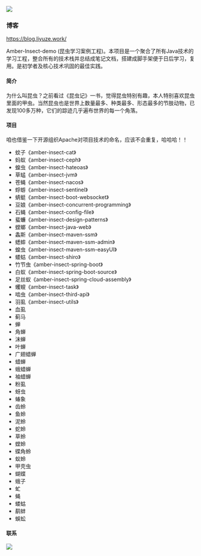 ![](https://cdn.jsdelivr.net/gh/Ezuy-Lee/RainzeDrawingBed/media/amber-logo-gree.png)

### 博客

https://blog.liyuze.work/

Amber-Insect-demo (昆虫学习案例工程)。本项目是一个聚合了所有Java技术的学习工程，整合所有的技术栈并总结成笔记文档，搭建成脚手架便于日后学习，复用。是初学者及核心技术巩固的最佳实践。

#### 简介
 
为什么叫昆虫？之前看过《昆虫记》一书，觉得昆虫特别有趣，本人特别喜欢昆虫里面的甲虫。当然昆虫也是世界上数量最多、种类最多、形态最多的节肢动物，已发现100多万种，它们的踪迹几乎遍布世界的每一个角落。

#### 项目
 
 咱也借鉴一下开源组织Apache对项目技术的命名，应该不会重复，哈哈哈！！
 
* 蚊子《amber-insect-cat》
* 蚂蚁《amber-insect-ceph》
* 蝗虫《amber-insect-hateoas》
* 草蜢《amber-insect-jvm》
* 苍蝇《amber-insect-nacos》
* 蜉蝣《amber-insect-sentinel》
* 蜻蜓《amber-insect-boot-websocket》
* 豆娘《amber-insect-concurrent-programming》
* 石蝇《amber-insect-config-file》
* 蜚蠊《amber-insect-design-patterns》
* 螳螂《amber-insect-java-web》
* 螽斯《amber-insect-maven-ssm》
* 蟋蟀《amber-insect-maven-ssm-admin》
* 蝗虫《amber-insect-maven-ssm-easyUI》
* 蝼蛄《amber-insect-shiro》
* 竹节虫《amber-insect-spring-boot》
* 白蚁《amber-insect-spring-boot-source》
* 足丝蚁《amber-insect-spring-cloud-assembly》
* 蠼螋《amber-insect-task》
* 啮虫《amber-insect-third-api》
* 羽虱《amber-insect-utils》
* 血虱
* 蓟马
* 蝉
* 角蝉
* 沫蝉
* 叶蝉
* 广翅蜡蝉
* 蜡蝉
* 蛾蜡蝉
* 袖蜡蝉
* 粉虱
* 蚜虫
* 蝽象
* 齿蛉
* 鱼蛉
* 泥蛉
* 蛇蛉
* 草蛉
* 螳蛉
* 蝶角蛉
* 蚁蛉
* 甲壳虫
* 蝴蝶
* 蛾子
* 虻
* 蝇
* 蝼蛄
* 鹬蚌
* 蜈蚣

#### 联系

![](https://cdn.jsdelivr.net/gh/Ezuy-Lee/RainzeDrawingBed/media/weixingzh-amber.jpg)